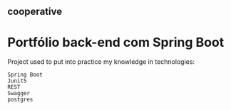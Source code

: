 ## cooperative
# Portfólio back-end com Spring Boot

Project used to put into practice my knowledge in technologies:

    Spring Boot
    Junit5 
    REST
    Swagger
    postgres

